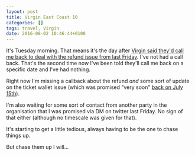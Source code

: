 ```yaml
---
layout: post
title: Virgin East Coast 10
categories: []
tags: travel, Virgin
date: 2016-08-02 10:46:44+0100
---
```


It's Tuesday morning. That means it's the day after
[Virgin said they'd call me back to deal with the refund issue from last Friday](/2016/07/29/virgin_east_coast_9.html).
I've not had a call back. That's the second time now I've been told they'll
call me back on a specific date and I've had nothing.

Right now I'm missing a callback about the refund *and* some sort of update
on the ticket wallet issue (which was promised "very soon"
[back on July 15th](/2016/07/29/virgin_east_coast_9.html)).

I'm also waiting for some sort of contact from another party in the
organisation that I was promised via DM on twitter last Friday. No sign of
that either (although no timescale was given for that).

It's starting to get a little tedious, always having to be the one to chase
things up.

But chase them up I will...
